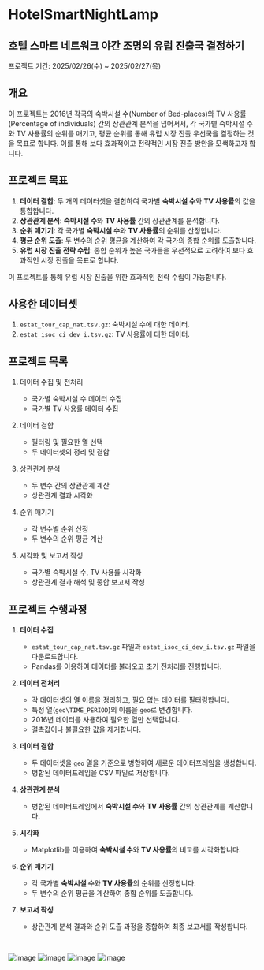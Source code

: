 # HotelSmartNightLamp
## 호텔 스마트 네트워크 야간 조명의 유럽 진출국 결정하기
프로젝트 기간: 2025/02/26(수) ~ 2025/02/27(목)  
## 개요
이 프로젝트는 2016년 각국의 숙박시설 수(Number of Bed-places)와 TV 사용률(Percentage of individuals) 간의 상관관계 분석을 넘어서서, 각 국가별 숙박시설 수와 TV 사용률의 순위를 매기고, 평균 순위를 통해 유럽 시장 진출 우선국을 결정하는 것을 목표로 합니다. 이를 통해 보다 효과적이고 전략적인 시장 진출 방안을 모색하고자 합니다.
## 프로젝트 목표
1. **데이터 결합**: 두 개의 데이터셋을 결합하여 국가별 **숙박시설 수**와 **TV 사용률**의 값을 통합합니다.
2. **상관관계 분석**: **숙박시설 수**와 **TV 사용률** 간의 상관관계를 분석합니다.
3. **순위 매기기**: 각 국가별 **숙박시설 수**와 **TV 사용률**의 순위를 산정합니다.
4. **평균 순위 도출**: 두 변수의 순위 평균을 계산하여 각 국가의 종합 순위를 도출합니다.
5. **유럽 시장 진출 전략 수립**: 종합 순위가 높은 국가들을 우선적으로 고려하여 보다 효과적인 시장 진출을 목표로 합니다.

이 프로젝트를 통해 유럽 시장 진출을 위한 효과적인 전략 수립이 가능합니다.
## 사용한 데이터셋
1. `estat_tour_cap_nat.tsv.gz`: 숙박시설 수에 대한 데이터.
2. `estat_isoc_ci_dev_i.tsv.gz`: TV 사용률에 대한 데이터.
## 프로젝트 목록
1. 데이터 수집 및 전처리
   - 국가별 숙박시설 수 데이터 수집
   - 국가별 TV 사용률 데이터 수집

2. 데이터 결합
   - 필터링 및 필요한 열 선택
   - 두 데이터셋의 정리 및 결합
  
3. 상관관계 분석
   - 두 변수 간의 상관관계 계산
   - 상관관계 결과 시각화

4. 순위 매기기
   - 각 변수별 순위 산정
   - 두 변수의 순위 평균 계산

5. 시각화 및 보고서 작성
   - 국가별 숙박시설 수, TV 사용률 시각화
   - 상관관계 결과 해석 및 종합 보고서 작성
## 프로젝트 수행과정
1. **데이터 수집** 
   - `estat_tour_cap_nat.tsv.gz` 파일과 `estat_isoc_ci_dev_i.tsv.gz` 파일을 다운로드합니다.
   - Pandas를 이용하여 데이터를 불러오고 초기 전처리를 진행합니다.

2. **데이터 전처리** 
   - 각 데이터셋의 열 이름을 정리하고, 필요 없는 데이터를 필터링합니다.
   - 특정 열(`geo\TIME_PERIOD`)의 이름을 `geo`로 변경합니다.
   - 2016년 데이터를 사용하여 필요한 열만 선택합니다.
   - 결측값이나 불필요한 값을 제거합니다.

3. **데이터 결합** 
   - 두 데이터셋을 `geo` 열을 기준으로 병합하여 새로운 데이터프레임을 생성합니다.
   - 병합된 데이터프레임을 CSV 파일로 저장합니다.

4. **상관관계 분석** 
   - 병합된 데이터프레임에서 **숙박시설 수**와 **TV 사용률** 간의 상관관계를 계산합니다.

5. **시각화** 
   - Matplotlib를 이용하여 **숙박시설 수**와 **TV 사용률**의 비교를 시각화합니다.
  
6. **순위 매기기** 
   - 각 국가별 **숙박시설 수**와 **TV 사용률**의 순위를 산정합니다.
   - 두 변수의 순위 평균을 계산하여 종합 순위를 도출합니다.

7. **보고서 작성** 
   - 상관관계 분석 결과와 순위 도출 과정을 종합하여 최종 보고서를 작성합니다.
<br/>  

![image](https://github.com/user-attachments/assets/cfa30e56-5d2d-4c9b-970b-82acc3836c56)
![image](https://github.com/user-attachments/assets/90a315a0-0f31-41d7-ab9e-0cca705d4343)
![image](https://github.com/user-attachments/assets/a3001a15-54cf-4ef8-9c22-cddb2787662d)
![image](https://github.com/user-attachments/assets/216174cb-bbdf-4aad-bfb6-1d6cb241c090)
